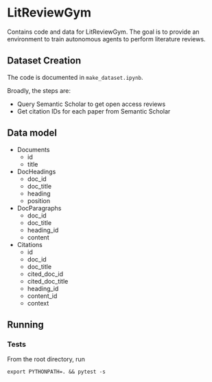 # LitReviewGym

Contains code and data for LitReviewGym. The goal is to provide an environment to train autonomous agents to perform literature reviews.

## Dataset Creation

The code is documented in `make_dataset.ipynb`.

Broadly, the steps are:
- Query Semantic Scholar to get open access reviews
- Get citation IDs for each paper from Semantic Scholar

## Data model

- Documents
	- id
	- title
- DocHeadings
	- doc_id
	- doc_title
	- heading
	- position
- DocParagraphs
	- doc_id
	- doc_title
	- heading_id
	- content
- Citations
    - id
	- doc_id
	- doc_title
	- cited_doc_id
	- cited_doc_title
	- heading_id
	- content_id
	- context

## Running

### Tests

From the root directory, run

`export PYTHONPATH=. && pytest -s`